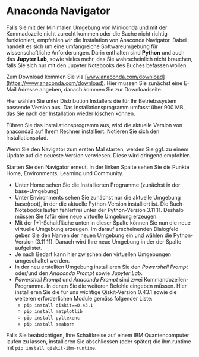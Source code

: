 # Anaconda Navigator

Falls Sie mit der Minimalen Umgebung von Miniconda und mit der Kommadozeile nicht zurecht kommen oder die Sache nicht richtig funktioniert, empfehlen wir die Instalation von Anaconda Navigator. Dabei handelt es sich um eine umfangreiche Softwareumgebung für wissenschaftliche Anforderungen. Darin enthalten sind **Python** und auch das **Jupyter Lab**, sowie vieles mehr, das Sie wahrscheinlich nicht brauchen, falls Sie sich nur mit den Jupyter Notebooks des Buches befassen wollen. 

Zum Download kommen Sie via [www.anaconda.com/download](https://www.anaconda.com/download). Hier müssen Sie zunächst eine E-Mail Adresse angeben, danach kommen Sie zur Downloadseite.

Hier wählen Sie unter Distribution Installers die für Ihr Betriebssystem passende Version aus. Das Installationsprogramm umfasst über 900 MB, das Sie nach der Installation wieder löschen können.

Führen Sie das Installationsprogramm aus, wird die aktuelle Version von anaconda3 auf Ihrem Rechner installiert. Notieren Sie sich den Installationspfad. 

Wenn Sie den Navigator zum ersten Mal starten, werden Sie ggf. zu einem Update auf die neueste Version verwiesen. Diese wird dringend empfohlen.

Starten Sie den Navigator erneut. In der linken Spalte sehen Sie die Punkte Home, Environments, Learning und Community.

- Unter Home sehen Sie die Installierten Programme (zunächst in der base-Umgebung)
- Unter Environments sehen Sie zunächst nur die aktuelle Umgebung base(root), in der die aktuelle Python-Version installiert ist. Die Buch-Notebooks laufen fehlerfrei unter der Python-Version 3.11.11. Deshalb müssen Sie fafür eine neue virtuelle Umgebung erzeugen.
- Mit der [+]-Schaltfläche unten in dieser Spalte können Sie nun die neue virtuelle Umgebung erzeugen. Im darauf erscheinenden Dialogfeld geben Sie den Namen der neuen Umgebung ein und wählen die Python-Version (3.11.11). Danach wird Ihre neue Umgebung in der der Spalte aufgelistet.
- Je nach Bedarf kann hier zwischen den virtuellen Umgebungen umgeschaltet werden.
- In der neu erstellten Umgebung installieren Sie den *Powershell Prompt* oder/und den *Anaconda Prompt* sowie *Jupyter Lab*.
- *Powershell Prompt* und *Anaconda Prompt* sind zwei Kommandozeilen-Programme. In denen Sie die weiteren Befehle eingeben müssen. Hier installieren Sie die für uns wichtige Qiskit-Version 0.43.1 sowie die weiteren erforderlichen Module gemäss folgender Liste:
    - `pip install qiskit==0.43.1`
    - `pip install matplotlib`
    - `pip install pyltexenc`
    - `pip install seaborn`

Falls Sie beabsichtigen, Ihre Schaltkreise auf einem IBM Quantencomputer laufen zu lassen, installieren Sie abschliessen (oder später) die ibm.runtime mit `pip install qiskit-ibm-runtime`.


 

